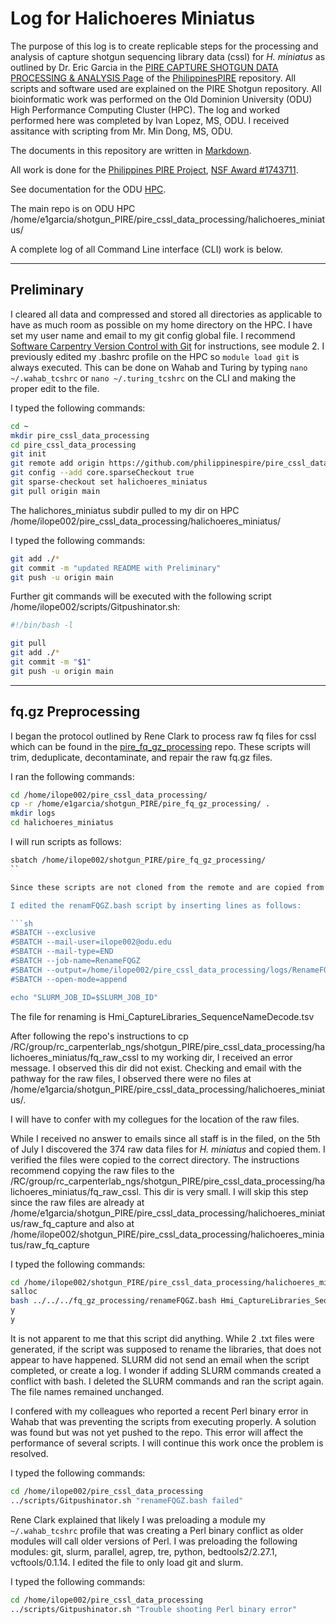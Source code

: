 # Log for Halichoeres Miniatus

The purpose of this log is to create replicable steps for the processing and analysis of capture shotgun sequencing library data (cssl) for *H. miniatus* as outlined by Dr. Eric Garcia in the [PIRE CAPTURE SHOTGUN DATA PROCESSING & ANALYSIS Page](https://github.com/philippinespire/pire_cssl_data_processing) of the [PhilippinesPIRE](https://github.com/philippinespire) repository.  All scripts and software used are explained on the PIRE Shotgun repository.  All bioinformatic work was performed on the Old Dominion University (ODU) High Performance Computing Cluster (HPC).  The log and worked performed here was completed by Ivan Lopez, MS, ODU.  I received assitance with scripting from Mr. Min Dong, MS, ODU.

The documents in this repository are written in [Markdown](https://www.markdownguide.org/basic-syntax/#links).

All work is done for the [Philippines PIRE Project](https://sites.wp.odu.edu/PIRE/), [NSF Award #1743711](https://www.nsf.gov/awardsearch/showAward?AWD_ID=1743711).

See documentation for the ODU [HPC](https://www.odu.edu/facultystaff/research/resources/computing/high-performance-computing/user-documentation).

The main repo is on ODU HPC /home/e1garcia/shotgun_PIRE/pire_cssl_data_processing/halichoeres_miniatus/

A complete log of all Command Line interface (CLI) work is below.

***

## Preliminary

I cleared all data and compressed and stored all directories as applicable to have as much room as possible on my home directory on the HPC.  I have set my user name and email to my git config global file. I recommend [Software Carpentry Version Control with Git](https://swcarpentry.github.io/git-novice/) for instructions, see module 2. I previously edited my .bashrc profile on the HPC so `module load git` is always executed.  This can be done on Wahab and Turing by typing `nano ~/.wahab_tcshrc` or `nano ~/.turing_tcshrc` on the CLI and making the proper edit to the file.

I typed the following commands:

```sh
cd ~
mkdir pire_cssl_data_processing
cd pire_cssl_data_processing
git init
git remote add origin https://github.com/philippinespire/pire_cssl_data_processing
git config --add core.sparseCheckout true
git sparse-checkout set halichoeres_miniatus
git pull origin main
```

The halichores\_miniatus subdir pulled to my dir on HPC /home/ilope002/pire_cssl_data_processing/halichoeres_miniatus/

I typed the following commands:

```sh
git add ./*
git commit -m "updated README with Preliminary"
git push -u origin main
```

Further git commands will be executed with the following script /home/ilope002/scripts/Gitpushinator.sh:

```sh
#!/bin/bash -l

git pull
git add ./* 
git commit -m "$1"
git push -u origin main
```

***

## fq.gz Preprocessing

I began the protocol outlined by Rene Clark to process raw fq files for cssl which can be found in the [pire_fq_gz_processing](https://github.com/philippinespire/pire_fq_gz_processing) repo.  These scripts will trim, deduplicate, decontaminate, and repair the raw fq.gz files.

I ran the following commands:

```sh
cd /home/ilope002/pire_cssl_data_processing/
cp -r /home/e1garcia/shotgun_PIRE/pire_fq_gz_processing/ .
mkdir logs
cd halichoeres_miniatus
```

I will run scripts as follows:

```sh
sbatch /home/ilope002/shotgun_PIRE/pire_fq_gz_processing/
``

Since these scripts are not cloned from the remote and are copied from Dr. Garcia's repo, I will edit them locally without affecting the originals.

I edited the renamFQGZ.bash script by inserting lines as follows:

```sh
#SBATCH --exclusive
#SBATCH --mail-user=ilope002@odu.edu
#SBATCH --mail-type=END
#SBATCH --job-name=RenameFQGZ
#SBATCH --output=/home/ilope002/pire_cssl_data_processing/logs/RenameFQGZbash.out
#SBATCH --open-mode=append

echo "SLURM_JOB_ID=$SLURM_JOB_ID"

```

The file for renaming is Hmi_CaptureLibraries_SequenceNameDecode.tsv

After following the repo's instructions to cp /RC/group/rc_carpenterlab_ngs/shotgun_PIRE/pire_cssl_data_processing/halichoeres_miniatus/fq_raw_cssl to my working dir, I received an error message.  I observed this dir did not exist.  Checking and email with the pathway for the raw files, I observed there were no files at /home/e1garcia/shotgun_PIRE/pire_cssl_data_processing/halichoeres_miniatus/.

I will have to confer with my collegues for the location of the raw files.

While I received no answer to emails since all staff is in the filed, on the 5th of July I discovered the 374 raw data files for *H. miniatus* and copied them.  I verified the files were copied to the correct directory.  The instructions recommend copying the raw files to the /RC/group/rc_carpenterlab_ngs/shotgun_PIRE/pire_cssl_data_processing/halichoeres_miniatus/fq_raw_cssl.  This dir is very small.  I will skip this step since the raw files are already at /home/e1garcia/shotgun_PIRE/pire_cssl_data_processing/halichoeres_miniatus/raw_fq_capture and also at /home/ilope002/shotgun_PIRE/pire_cssl_data_processing/halichoeres_miniatus/raw_fq_capture

I typed the following commands:

```sh
cd /home/ilope002/shotgun_PIRE/pire_cssl_data_processing/halichoeres_miniatus/raw_fq_capture
salloc
bash ../../../fq_gz_processing/renameFQGZ.bash Hmi_CaptureLibraries_SequenceNameDecode.tsv rename
y
y
```
It is not apparent to me that this script did anything.  While 2 .txt files were generated, if the script was supposed to rename the libraries, that does not appear to have happened.  SLURM did not send an email when the script completed, or create a log.  I wonder if adding SLURM commands created a conflict with bash.  I deleted the SLURM commands and ran the script again.  The file names remained unchanged.

I confered with my colleagues who reported a recent Perl binary error in Wahab that was preventing the scripts from executing properly.  A solution was found but was not yet pushed to the repo.  This error will affect the performance of several scripts.  I will continue this work once the problem is resolved.

I typed the following commands:

```sh
cd /home/ilope002/pire_cssl_data_processing
../scripts/Gitpushinator.sh "renameFQGZ.bash failed"
```

Rene Clark explained that likely I was preloading a module my `~/.wahab_tcshrc` profile that was creating a Perl binary conflict as older modules will call older versions of Perl.  I was preloading the following modules: git, slurm, parallel, agrep, tre, python, bedtools2/2.27.1, vcftools/0.1.14.  I edited the file to only load git and slurm.

I typed the following commands:

```sh
cd /home/ilope002/pire_cssl_data_processing
../scripts/Gitpushinator.sh "Trouble shooting Perl binary error"
